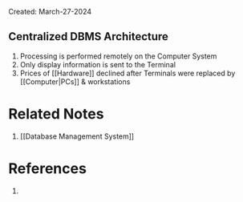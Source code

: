 Created: March-27-2024

## Centralized DBMS Architecture

1. Processing is performed remotely on the Computer System
2. Only display information is sent to the Terminal
3. Prices of [[Hardware]] declined after Terminals were replaced by [[Computer|PCs]] & workstations
# Related Notes

1. [[Database Management System]]
# References

1. 